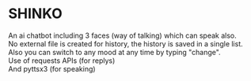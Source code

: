 # SHINKO <br>
An ai chatbot including 3 faces (way of talking) which can speak also. <br>
No external file is created for history, the history is saved in a single list. <br>
Also you can switch to any mood at any time by typing "change". <br>
Use of requests APIs (for replys)  <br>
And pyttsx3 (for speaking)